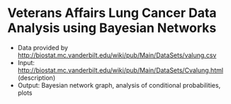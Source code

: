 # Veterans Affairs Lung Cancer Data Analysis using Bayesian Networks
- Data provided by http://biostat.mc.vanderbilt.edu/wiki/pub/Main/DataSets/valung.csv
- Input:           http://biostat.mc.vanderbilt.edu/wiki/pub/Main/DataSets/Cvalung.html (description)
- Output:          Bayesian network graph, analysis of conditional probabilities, plots
